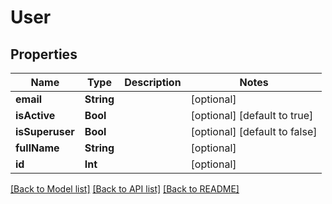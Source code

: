 # User

## Properties
Name | Type | Description | Notes
------------ | ------------- | ------------- | -------------
**email** | **String** |  | [optional] 
**isActive** | **Bool** |  | [optional] [default to true]
**isSuperuser** | **Bool** |  | [optional] [default to false]
**fullName** | **String** |  | [optional] 
**id** | **Int** |  | [optional] 

[[Back to Model list]](../README.md#documentation-for-models) [[Back to API list]](../README.md#documentation-for-api-endpoints) [[Back to README]](../README.md)


